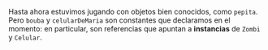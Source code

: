 Hasta ahora estuvimos jugando con objetos bien conocidos, como `pepita`. Pero `bouba` y `celularDeMaria` son constantes que declaramos en el momento: en particular, son referencias que apuntan a **instancias** de `Zombi` y `Celular`.